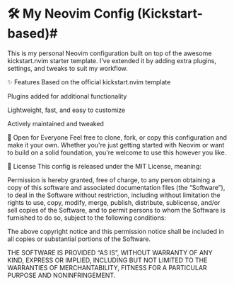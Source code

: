 #  ****🛠️ My Neovim Config (Kickstart-based)****#

  
This is my personal Neovim configuration built on top of the awesome kickstart.nvim starter template. I’ve extended it by adding extra plugins, settings, and tweaks to suit my workflow.

✨ Features
Based on the official kickstart.nvim template

Plugins added for additional functionality

Lightweight, fast, and easy to customize

Actively maintained and tweaked

🤝 Open for Everyone
Feel free to clone, fork, or copy this configuration and make it your own. Whether you're just getting started with Neovim or want to build on a solid foundation, you're welcome to use this however you like.

📜 License
This config is released under the MIT License, meaning:

Permission is hereby granted, free of charge, to any person obtaining a copy of this software and associated documentation files (the “Software”), to deal in the Software without restriction, including without limitation the rights to use, copy, modify, merge, publish, distribute, sublicense, and/or sell copies of the Software, and to permit persons to whom the Software is furnished to do so, subject to the following conditions:

The above copyright notice and this permission notice shall be included in all copies or substantial portions of the Software.

THE SOFTWARE IS PROVIDED “AS IS”, WITHOUT WARRANTY OF ANY KIND, EXPRESS OR IMPLIED, INCLUDING BUT NOT LIMITED TO THE WARRANTIES OF MERCHANTABILITY, FITNESS FOR A PARTICULAR PURPOSE AND NONINFRINGEMENT.
